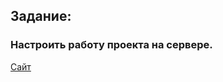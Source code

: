 ## Задание:

### Настроить работу проекта на сервере.

[Сайт](http://beloglazov.pythonanywhere.com/)
